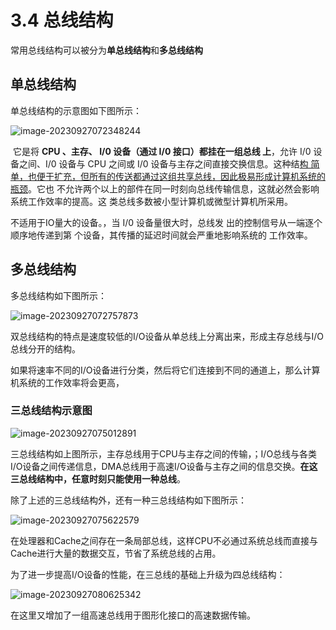# 3.4 总线结构

常用总线结构可以被分为**单总线结构**和**多总线结构**

## 单总线结构

单总线结构的示意图如下图所示：

![image-20230927072348244](C:\Users\Chenjiefeng\AppData\Roaming\Typora\typora-user-images\image-20230927072348244.png)

​	它是将 **CPU 、主存、 I/0 设备（通过 I/0 接口）都挂在一组总线 上**，允许 I/0 设备之间、I/0 设备与 CPU 之间或 I/0 设备与主存之间直接交换信息。这种结<u>构 简单，也便于扩充，但所有的传送都通过这组共享总线，因此极易形成计算机系统的瓶颈</u>。它也 不允许两个以上的部件在同一时刻向总线传输信息，这就必然会影响系统工作效率的提高。这 类总线多数被小型计算机或微型计算机所采用。

不适用于IO量大的设备。，当 I/0 设备量很大时，总线发 出的控制信号从一端逐个顺序地传递到第 个设备，其传播的延迟时间就会严重地影响系统的 工作效率。

## 多总线结构

多总线结构如下图所示：

![image-20230927072757873](C:\Users\Chenjiefeng\AppData\Roaming\Typora\typora-user-images\image-20230927072757873.png)

双总线结构的特点是速度较低的I/O设备从单总线上分离出来，形成主存总线与I/O总线分开的结构。

如果将速率不同的I/O设备进行分类，然后将它们连接到不同的通道上，那么计算机系统的工作效率将会更高，

### 三总线结构示意图

![image-20230927075012891](C:\Users\Chenjiefeng\AppData\Roaming\Typora\typora-user-images\image-20230927075012891.png)

三总线结构如上图所示，主存总线用于CPU与主存之间的传输，；I/O总线与各类I/O设备之间传递信息，DMA总线用于高速I/O设备与主存之间的信息交换。**在这三总线结构中，任意时刻只能使用一种总线**。

除了上述的三总线结构外，还有一种三总线结构如下图所示：

![image-20230927075622579](C:\Users\Chenjiefeng\AppData\Roaming\Typora\typora-user-images\image-20230927075622579.png)

在处理器和Cache之间存在一条局部总线，这样CPU不必通过系统总线而直接与Cache进行大量的数据交互，节省了系统总线的占用。

为了进一步提高I/O设备的性能，在三总线的基础上升级为四总线结构：

![image-20230927080625342](C:\Users\Chenjiefeng\AppData\Roaming\Typora\typora-user-images\image-20230927080625342.png)

在这里又增加了一组高速总线用于图形化接口的高速数据传输。